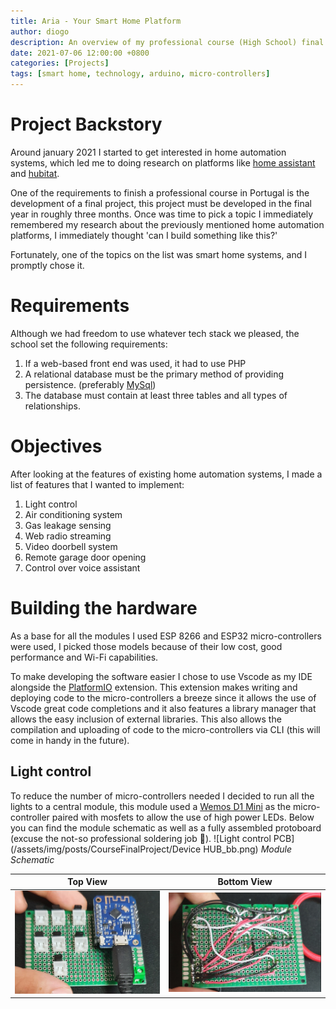 ```yaml
---
title: Aria - Your Smart Home Platform
author: diogo
description: An overview of my professional course (High School) final year's project
date: 2021-07-06 12:00:00 +0800
categories: [Projects]
tags: [smart home, technology, arduino, micro-controllers]
---
```


# Project Backstory

Around january 2021 I started to get interested in home automation systems, which led me to doing research on platforms like [home assistant](https://www.home-assistant.io/) and [hubitat](https://hubitat.com/).

One of the requirements to finish a professional course in Portugal is the development of a final project, this project must be developed in the final year in roughly three months.
Once was time to pick a topic I immediately remembered my research about the previously mentioned home automation platforms, I immediately thought 'can I build something like this?'

Fortunately, one of the topics on the list was smart home systems, and I promptly chose it.

# Requirements

Although we had freedom to use whatever tech stack we pleased, the school set the following requirements:

1. If a web-based front end was used, it had to use PHP
2. A relational database must be the primary method of providing persistence. (preferably [MySql](https://www.mysql.com/))
3. The database must contain at least three tables and all types of relationships.

# Objectives

After looking at the features of existing home automation systems, I made a list of features that I wanted to implement:
1. Light control
2. Air conditioning system
3. Gas leakage sensing
4. Web radio streaming
5. Video doorbell system
6. Remote garage door opening
7. Control over voice assistant

# Building the hardware

As a base for all the modules I used ESP 8266 and ESP32 micro-controllers were used, I picked those models because of their low cost, good performance and Wi-Fi capabilities. 

To make developing the software easier I chose to use Vscode as my IDE alongside the [PlatformIO](https://github.com/platformio) extension. 
This extension makes writing and deploying code to the micro-controllers a breeze since it allows the use of Vscode great code completions and it also features a library manager that allows the easy inclusion of external libraries.
This also allows the compilation and uploading of code to the micro-controllers via CLI (this will come in handy in the future).

## Light control

To reduce the number of micro-controllers needed I decided to run all the lights to a central module, this module used a [Wemos D1 Mini](https://www.wemos.cc/en/latest/d1/d1_mini.html) as the micro-controller paired with mosfets to allow the use of high power LEDs. 
Below you can find the module schematic as well as a fully assembled protoboard (excuse the not-so professional soldering job 🤪).
![Light control PCB](/assets/img/posts/CourseFinalProject/Device HUB_bb.png)
*Module Schematic*

|                         Top View                          |                         Bottom View                         |
|:---------------------------------------------------------:|:-----------------------------------------------------------:|
| ![](/assets/img/posts/CourseFinalProject/DeviceHubUP.jpg) | ![](/assets/img/posts/CourseFinalProject/DeviceHubDown.jpg) |


